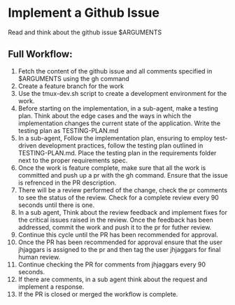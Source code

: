 # Implement a Github Issue

Read and think about the github issue $ARGUMENTS

## Full Workflow:
1. Fetch the content of the github issue and all comments specified in $ARGUMENTS using the gh command
2. Create a feature branch for the work
3. Use the tmux-dev.sh script to create a development environment for the work.
4. Before starting on the implementation, in a sub-agent, make a testing plan. Think about the edge cases and the ways in which the implementation changes the current state of the application. Write the testing plan as TESTING-PLAN.md
5. In a sub-agent, Follow the implementation plan, ensuring to employ test-driven development practices, follow the testing plan outlined in TESTING-PLAN.md. Place the testing plan in the requirements folder next to the proper requirements spec.
6. Once the work is feature complete, make sure that all the work is committed and push up a pr with the gh command. Ensure that the issue is refrenced in the PR description.
7. There will be a review performed of the change, check the pr comments to see the status of the review.  Check for a complete review every 90 seconds until there is one.
8. In a sub agent, Think about the review feedback and implement fixes for the critical issues raised in the review. Once the feedback has been addressed, commit the work and push it to the pr for futher review.
10. Continue this cycle until the PR has been recommended for approval.
11. Once the PR has been recommended for approval ensure that the user jhjaggars is assigned to the pr and then tag the user jhjaggars for final human review.
12. Continue checking the PR for comments from jhjaggars every 90 seconds.
13. If there are comments, in a sub agent think about the request and implement a response.
14. If the PR is closed or merged the workflow is complete.
